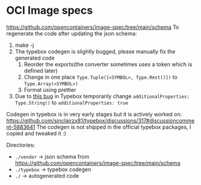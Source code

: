 # OCI Image specs

https://github.com/opencontainers/image-spec/tree/main/schema
To regenerate the code after updating the json schema:

1. make -j
1. The typebox codegen is slightly bugged, please manually fix the generated code
   1. Reorder the exports(the converter sometimes uses a token which is defined later)
   1. Change in one place `Type.Tuple([<SYMBOL>, Type.Rest()])` to `Type.Array(<SYMBOL>)`
   1. Format using prettier
1. Due to [this bug](https://github.com/sinclairzx81/typebox/pull/434) in Typebox temporarily change `additionalProperties: Type.String()` to `additionalProperties: true`

Codegen in typebox is in very early stages but it is actively worked on: https://github.com/sinclairzx81/typebox/discussions/317#discussioncomment-5883641
The codegen is not shipped in the official typebox packages, I copied and tweaked it :)

Directories:

- `./vendor` -> json schema from https://github.com/opencontainers/image-spec/tree/main/schema
- `./typebox` -> typebox codegen
- `./` -> autogenerated code
